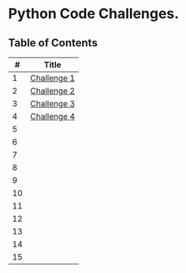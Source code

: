 # Python Code Challenges.

## **Table of Contents**

#|Title
-|------
1| [Challenge 1](challenge_1.md)
2| [Challenge 2](challenge2.md)
3|[Challenge 3](challenge3.md)
4|[Challenge 4](linkedlist/README.md)
5|
6|
7|
8|
9|
10|
11|
12|
13|
14|
15|
